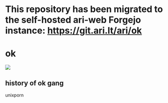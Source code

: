 # This repository has been migrated to the self-hosted ari-web Forgejo instance: <https://git.ari.lt/ari/ok>
# ok
<img src="ok.png">

## history of ok gang

unixporn 
